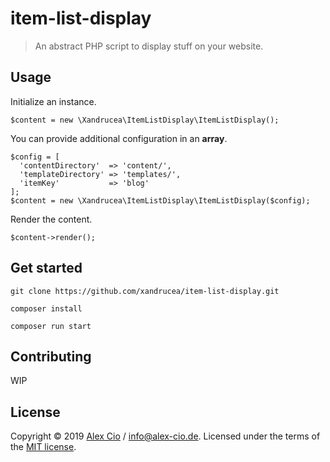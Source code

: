 # item-list-display
> An abstract PHP script to display stuff on your website.

## Usage
Initialize an instance.
```
$content = new \Xandrucea\ItemListDisplay\ItemListDisplay();
```

You can provide additional configuration in an __array__.
```
$config = [
  'contentDirectory'  => 'content/',
  'templateDirectory' => 'templates/',
  'itemKey'           => 'blog'
];
$content = new \Xandrucea\ItemListDisplay\ItemListDisplay($config);
```

Render the content.
```
$content->render();
```

## Get started
```
git clone https://github.com/xandrucea/item-list-display.git

composer install

composer run start
```

## Contributing
WIP

## License
Copyright © 2019 [Alex Cio](https://github.com/xandrucea/) / info@alex-cio.de. Licensed under the terms of the [MIT license](LICENSE).

